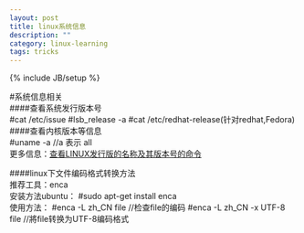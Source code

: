 ```yaml
---
layout: post
title: linux系统信息
description: ""
category: linux-learning
tags: tricks
---
```

{% include JB/setup %}


#系统信息相关  
####查看系统发行版本号  
	#cat /etc/issue
	#lsb_release -a
	#cat /etc/redhat-release(针对redhat,Fedora)  
####查看内核版本等信息  
	#uname -a //a 表示 all  
更多信息：[查看LINUX发行版的名称及其版本号的命令](http://xiaozhen1900.blog.163.com/blog/static/17417325720115713351300/)  

####linux下文件编码格式转换方法  
推荐工具：enca  
安装方法ubuntu：
	#sudo apt-get install enca  
使用方法：
	#enca -L zh_CN file  //检查file的编码
	#enca -L zh_CN -x UTF-8 file //將file转换为UTF-8编码格式  
